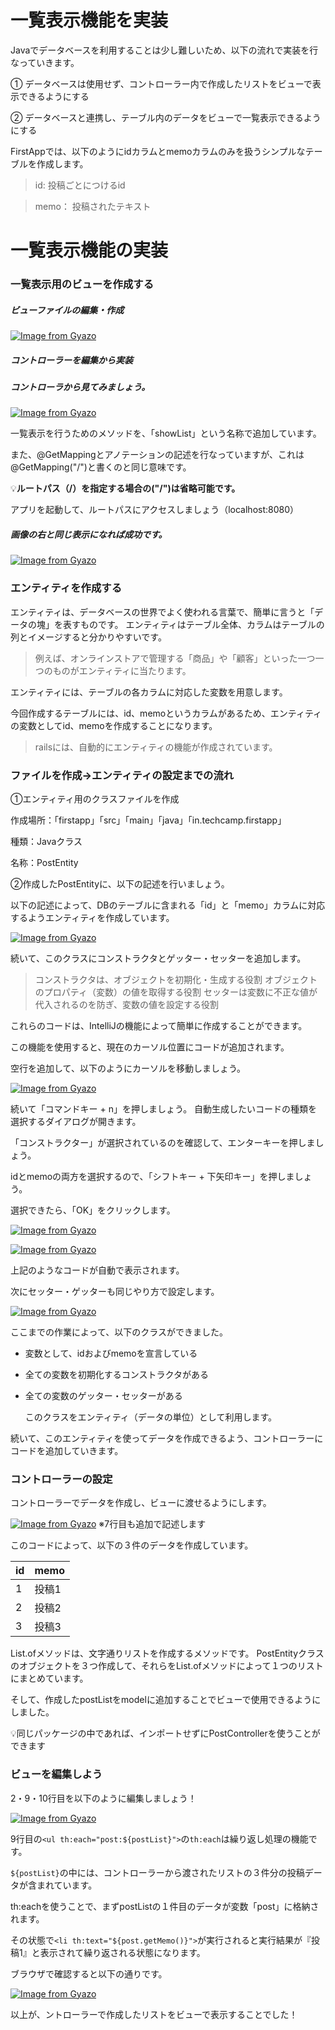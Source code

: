 # 一覧表示機能を実装

Javaでデータベースを利用することは少し難しいため、以下の流れで実装を行なっていきます。


① データベースは使用せず、コントローラー内で作成したリストをビューで表示できるようにする


② データベースと連携し、テーブル内のデータをビューで一覧表示できるようにする


FirstAppでは、以下のようにidカラムとmemoカラムのみを扱うシンプルなテーブルを作成します。
>id: 投稿ごとにつけるid

>memo：	投稿されたテキスト


# 一覧表示機能の実装


### 一覧表示用のビューを作成する
##### ビューファイルの編集・作成
[![Image from Gyazo](https://i.gyazo.com/73e8ea956f1580c3f8a9725dedc31cec.png)](https://gyazo.com/73e8ea956f1580c3f8a9725dedc31cec)



##### コントローラーを編集から実装


##### コントローラから見てみましょう。
[![Image from Gyazo](https://i.gyazo.com/233f83721e30c5cba0eab2e24649fc6a.png)](https://gyazo.com/233f83721e30c5cba0eab2e24649fc6a)

一覧表示を行うためのメソッドを、「showList」という名称で追加しています。



また、@GetMappingとアノテーションの記述を行なっていますが、これは@GetMapping("/")と書くのと同じ意味です。

💡**ルートパス（/）を指定する場合の("/")は省略可能です。**

アプリを起動して、ルートパスにアクセスしましょう（localhost:8080）


##### 画像の右と同じ表示になれば成功です。

[![Image from Gyazo](https://i.gyazo.com/40fb9d6227b0032666d2c73ddec6be55.png)](https://gyazo.com/40fb9d6227b0032666d2c73ddec6be55)




### エンティティを作成する
エンティティは、データベースの世界でよく使われる言葉で、簡単に言うと「データの塊」を表すものです。
エンティティはテーブル全体、カラムはテーブルの列とイメージすると分かりやすいです。

>例えば、オンラインストアで管理する「商品」や「顧客」といった一つ一つのものがエンティティに当たります。

エンティティには、テーブルの各カラムに対応した変数を用意します。

今回作成するテーブルには、id、memoというカラムがあるため、エンティティの変数としてid、memoを作成することになります。

>railsには、自動的にエンティティの機能が作成されています。

### ファイルを作成→エンティティの設定までの流れ


①エンティティ用のクラスファイルを作成

作成場所：「firstapp」「src」「main」「java」「in.techcamp.firstapp」


種類：Javaクラス


名称：PostEntity


②作成したPostEntityに、以下の記述を行いましょう。


以下の記述によって、DBのテーブルに含まれる「id」と「memo」カラムに対応するようエンティティを作成しています。


[![Image from Gyazo](https://i.gyazo.com/a92a8ce68daad9fcd8d25080fb16155b.png)](https://gyazo.com/a92a8ce68daad9fcd8d25080fb16155b)


続いて、このクラスにコンストラクタとゲッター・セッターを追加します。

>コンストラクタは、オブジェクトを初期化・生成する役割
>オブジェクトのプロパティ（変数）の値を取得する役割
>セッターは変数に不正な値が代入されるのを防ぎ、変数の値を設定する役割


これらのコードは、IntelliJの機能によって簡単に作成することができます。


この機能を使用すると、現在のカーソル位置にコードが追加されます。

空行を追加して、以下のようにカーソルを移動しましょう。

[![Image from Gyazo](https://i.gyazo.com/01a01cb5e63f034aaf6de211789b8d30.png)](https://gyazo.com/01a01cb5e63f034aaf6de211789b8d30)


続いて「コマンドキー + n」を押しましょう。
自動生成したいコードの種類を選択するダイアログが開きます。


「コンストラクター」が選択されているのを確認して、エンターキーを押しましょう。

idとmemoの両方を選択するので、「シフトキー + 下矢印キー」を押しましょう。

選択できたら、「OK」をクリックします。

[![Image from Gyazo](https://i.gyazo.com/2b8cdbe69eb5186d3232aa3f4f4d194d.gif)](https://gyazo.com/2b8cdbe69eb5186d3232aa3f4f4d194d)


[![Image from Gyazo](https://i.gyazo.com/87392888701649cb27b9a021508a3174.png)](https://gyazo.com/87392888701649cb27b9a021508a3174)

上記のようなコードが自動で表示されます。

次にセッター・ゲッターも同じやり方で設定します。

[![Image from Gyazo](https://i.gyazo.com/fb7b1e68bbfebaef6b741f77223db236.png)](https://gyazo.com/fb7b1e68bbfebaef6b741f77223db236)

ここまでの作業によって、以下のクラスができました。
- 変数として、idおよびmemoを宣言している
- 全ての変数を初期化するコンストラクタがある
- 全ての変数のゲッター・セッターがある


  このクラスをエンティティ（データの単位）として利用します。

  
続いて、このエンティティを使ってデータを作成できるよう、コントローラーにコードを追加していきます。

### コントローラーの設定

コントローラーでデータを作成し、ビューに渡せるようにします。


[![Image from Gyazo](https://i.gyazo.com/b0ae24308dd5dc28ac22cd0a0f9d23b6.png)](https://gyazo.com/b0ae24308dd5dc28ac22cd0a0f9d23b6)
※7行目も追加で記述します

このコードによって、以下の３件のデータを作成しています。

| id  | memo |
| ------------- | ------------- |
| 1  | 投稿1 |
| 2  | 投稿2 |
| 3  | 投稿3 |

List.ofメソッドは、文字通りリストを作成するメソッドです。
PostEntityクラスのオブジェクトを３つ作成して、それらをList.ofメソッドによって１つのリストにまとめています。


そして、作成したpostListをmodelに追加することでビューで使用できるようにしました。


💡同じパッケージの中であれば、インポートせずにPostControllerを使うことができます

### ビューを編集しよう
2・9・10行目を以下のように編集しましょう！

[![Image from Gyazo](https://i.gyazo.com/b216a42624e8da04b817625ca05e82fc.png)](https://gyazo.com/b216a42624e8da04b817625ca05e82fc)

9行目の`<ul th:each="post:${postList}">`の`th:each`は繰り返し処理の機能です。

`${postList}`の中には、コントローラーから渡されたリストの３件分の投稿データが含まれています。

th:eachを使うことで、まずpostListの１件目のデータが変数「post」に格納されます。



その状態で`<li th:text="${post.getMemo()}">`が実行されると実行結果が『投稿1』と表示されて繰り返される状態になります。

ブラウザで確認すると以下の通りです。



[![Image from Gyazo](https://i.gyazo.com/15345f17017fe584954acb750d097947.png)](https://gyazo.com/15345f17017fe584954acb750d097947)

以上が、ントローラーで作成したリストをビューで表示することでした！

